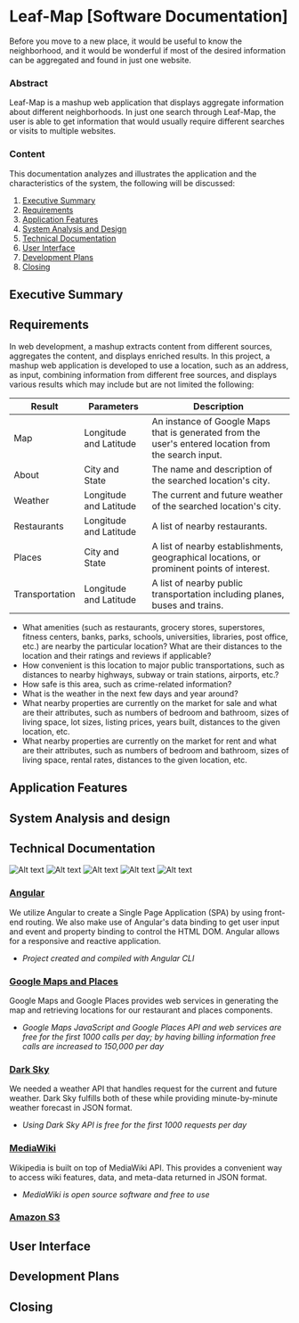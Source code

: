 # Leaf-Map [Software Documentation]
Before you move to a new place, it would be useful to know the neighborhood, and it would be wonderful if most of the desired information can be aggregated and found in just one website.

### Abstract
Leaf-Map is a mashup web application that displays aggregate information about different neighborhoods. In just one search through Leaf-Map, the user is able to get information that would usually require different searches or visits to multiple websites.

### Content
This documentation analyzes and illustrates the application and the characteristics of the system, the following will be discussed:
1. [Executive Summary](#executive-summary)
2. [Requirements](#requirements)
3. [Application Features](#application-features)
4. [System Analysis and Design](#system-analysis-and-design)
5. [Technical Documentation](#technical-documentation)
6. [User Interface](#user-interface)
7. [Development Plans](#development-plans)
8. [Closing](#closing)

## Executive Summary


## Requirements



In web development, a mashup extracts content from different sources, aggregates the content, and displays enriched results. In this project, a mashup web application is developed to use a location, such as an address, as input, combining information from different free sources, and displays various results which may include but are not limited the following:

| Result         | Parameters             | Description                                                                                          |
| -------------- | ---------------------- | ---------------------------------------------------------------------------------------------------- |
| Map            | Longitude and Latitude | An instance of Google Maps that is generated from the user's entered location from the search input. |
| About          | City and State         | The name and description of the searched location's city.                                            |
| Weather        | Longitude and Latitude | The current and future weather of the searched location's city.                                      |
| Restaurants    | Longitude and Latitude | A list of nearby restaurants.                                                                        |
| Places         | City and State         | A list of nearby establishments, geographical locations, or prominent points of interest.            |
| Transportation | Longitude and Latitude | A list of nearby public transportation including planes, buses and trains.                           |

- What amenities (such as restaurants, grocery stores, superstores, fitness centers, banks, parks, schools, universities, libraries, post office, etc.) are nearby the particular location? What are their distances to the location and their ratings and reviews if applicable?
- How convenient is this location to major public transportations, such as distances to nearby highways, subway or train stations, airports, etc.?
- How safe is this area, such as crime-related information?
- What is the weather in the next few days and year around?
- What nearby properties are currently on the market for sale and what are their
attributes, such as numbers of bedroom and bathroom, sizes of living space, lot sizes,
listing prices, years built, distances to the given location, etc.
- What nearby properties are currently on the market for rent and what are their
attributes, such as numbers of bedroom and bathroom, sizes of living space, rental rates, distances to the given location, etc.

## Application Features

## System Analysis and design

## Technical Documentation

![Alt text](https://raw.github.com/koluong/ITC-mbs/master/src/assets/angular.png?raw=true "Angular")
![Alt text](https://raw.github.com/koluong/ITC-mbs/master/src/assets/googlemaps.png "Google Maps")
![Alt text](https://raw.github.com/koluong/ITC-mbs/master/src/assets/darksky.png "Dark Sky")
![Alt text](https://raw.github.com/koluong/ITC-mbs/master/src/assets/wikipedia.jpg "MediaWiki")
![Alt text](https://raw.github.com/koluong/ITC-mbs/master/src/assets/s3.png "Amazon S3")

### [Angular](https://angular.io)
We utilize Angular to create a Single Page Application (SPA) by using front-end routing. We also make use of Angular's data binding to get user input and event and property binding to control the HTML DOM. Angular allows for a responsive and reactive application.
- *Project created and compiled with Angular CLI*

### [Google Maps and Places](https://console.developers.google.com/apis/library)
Google Maps and Google Places provides web services in generating the map and retrieving locations for our restaurant and places components.
- *Google Maps JavaScript and Google Places API and web services are free for the first 1000 calls per day; by having billing information free calls are increased to 150,000 per day*

### [Dark Sky](https://darksky.net/dev/)
We needed a weather API that handles request for the current and future weather. Dark Sky fulfills both of these while providing minute-by-minute weather forecast in JSON format.
- *Using Dark Sky API is free for the first 1000 requests per day*

### [MediaWiki](https://www.mediawiki.org/wiki/API:Main_page)
Wikipedia is built on top of MediaWiki API. This provides a convenient way to access wiki features, data, and meta-data returned in JSON format.
- *MediaWiki is open source software and free to use*

### [Amazon S3](https://www.mediawiki.org/wiki/API:Main_page)


## User Interface

## Development Plans

## Closing
